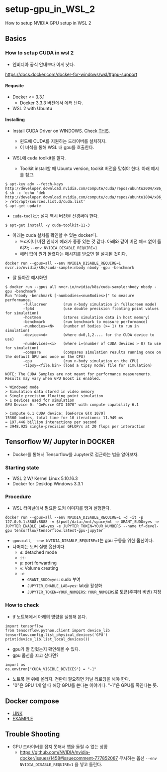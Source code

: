 # setup-gpu_in_WSL_2

How to setup NVIDIA GPU setup in WSL 2

## Basics 

### How to setup CUDA in wsl 2 

- 엔비디아 공식 안내보다 이게 낫다. 

https://docs.docker.com/docker-for-windows/wsl/#gpu-support

#### Requsite 

+ Docker <= 3.3.1 
  + Docker 3.3.3 버전에서 에러 난다. 
+ WSL 2 with Ubuntu 

#### Installing

- Install CUDA Driver on WINDOWS. Check [THIS](https://developer.nvidia.com/cuda/wsl).
  + 윈도에 CUDA를 지원하는 드라이버를 설치하자.
  + 이 녀석을 통해 WSL 내 gpu를 호출한다. 

- WSL에 cuda toolkit을 깔자. 
  + Toolkit install할 때 Ubuntu version, toolkit 버전을 맞춰야 한다. 아래 예시를 참고.

```shell
$ apt-key adv --fetch-keys http://developer.download.nvidia.com/compute/cuda/repos/ubuntu2004/x86_64/7fa2af80.pub
$ sh -c 'echo "deb http://developer.download.nvidia.com/compute/cuda/repos/ubuntu1804/x86_64/" > /etc/apt/sources.list.d/cuda.list'
$ apt-get update
```

- `cuda-toolkit` 설치 역시 버전을 신경써야 한다. 

```shell
$ apt-get install -y cuda-toolkit-11-3
```

- 아래는 cuda 설치를 확인할 수 있는 docker다. 
  + 드라이버 버전 인식에 에러가 종종 있는 것 같다. 아래와 같이 버전 체크 없이 돌리자; `--env NVIDIA_DISABLE_REQUIRE=1` 
  + 에러 없이 뭔가 돌렸다는 메시지를 받으면 잘 설치된 것이다. 

```shell
docker run --gpus=all --env NVIDIA_DISABLE_REQUIRE=1 nvcr.io/nvidia/k8s/cuda-sample:nbody nbody -gpu -benchmark
```

- 잘 돌아간 예시화면 

```shell
$ docker run --gpus all nvcr.io/nvidia/k8s/cuda-sample:nbody nbody -gpu -benchmark
Run "nbody -benchmark [-numbodies=<numBodies>]" to measure performance.
        -fullscreen       (run n-body simulation in fullscreen mode)
        -fp64             (use double precision floating point values for simulation)
        -hostmem          (stores simulation data in host memory)
        -benchmark        (run benchmark to measure performance)
        -numbodies=<N>    (number of bodies (>= 1) to run in simulation)
        -device=<d>       (where d=0,1,2.... for the CUDA device to use)
        -numdevices=<i>   (where i=(number of CUDA devices > 0) to use for simulation)
        -compare          (compares simulation results running once on the default GPU and once on the CPU)
        -cpu              (run n-body simulation on the CPU)
        -tipsy=<file.bin> (load a tipsy model file for simulation)

NOTE: The CUDA Samples are not meant for performance measurements. Results may vary when GPU Boost is enabled.

> Windowed mode
> Simulation data stored in video memory
> Single precision floating point simulation
> 1 Devices used for simulation
GPU Device 0: "GeForce GTX 1070" with compute capability 6.1

> Compute 6.1 CUDA device: [GeForce GTX 1070]
15360 bodies, total time for 10 iterations: 11.949 ms
= 197.446 billion interactions per second
= 3948.925 single-precision GFLOP/s at 20 flops per interaction
```

## Tensorflow W/ Jupyter in DOCKER 

- Docker를 통해서 Tensorflow를 Jupyter로 접근하는 법을 알아보자. 

### Starting state 

- WSL 2 W/ Kernel Linux 5.10.16.3
- Docker for Desktop Windows 3.3.1 

### Procedure 

- WSL 터미널에서 필요한 도커 이미지를 땡겨 실행한다. 

```shell
docker run --gpus=all --env NVIDIA_DISABLE_REQUIRE=1 -d -it -p 127.0.0.1:8888:8888 -v $(pwd)/data:/mnt/space/ml -e GRANT_SUDO=yes -e JUPYTER_ENABLE_LAB=yes -e JUPYTER_TOKEN=YOUR_NUMBERS --name tf-devel-gpu tensorflow/tensorflow:latest-gpu-jupyter
```

- `gpus=all`, `--env NVIDIA_DISABLE_REQUIRE=1`는 gpu 구동을 위한 옵션이다. 
- 나머지는 도커 실행 옵션이다. 
  - `d`: detached mode 
  - `it`: 
  - `p`: port forwarding 
  - `v`: Volume creating 
  - `-e`
    - `GRANT_SUDO=yes`: sudo 부여 
    - `JUPYTER_ENABLE_LAB=yes`: lab을 활성화
    - `JUPYTER_TOKEN=YOUR_NUMBERS`: `YOUR_NUMBERS`로 토큰(주피터 비번) 지정  

### How to check 

- tf 노트북에서 아래의 명령을 실행해 본다. 


```notebook
import tensorflow
from tensorflow.python.client import device_lib
tensorflow.config.list_physical_devices('GPU')
print(device_lib.list_local_devices())
```

- gpu가 잘 잡혔는지 확인해볼 수 있다. 
- gpu 옵션을 끄고 싶다면? 

```shell
import os
os.environ["CUDA_VISIBLE_DEVICES"] = "-1"
```

- 노트북 맨 위에 올리자. 전환이 필요하면 커널 리로딩을 해야 한다. 
- "0"은 GPU 1개 일 때 해당 GPU를 쓴다는 이야기다. "-1"은 GPU를 죽인다는 뜻. 

## Docker compose 

- [LINK](https://docs.docker.com/compose/gpu-support/)
- [EXAMPLE](https://github.com/anarinsk/setup-docker_compose/blob/main/5600H/docker-anari-tfgpu.yml)


## Trouble Shooting 

- GPU 드라이버를 잡지 못해서 앱을 돌릴 수 없는 상황 
  + https://github.com/NVIDIA/nvidia-docker/issues/1458#issuecomment-777852087 무시하는 옵션 `--env NVIDIA_DISABLE_REQUIRE=1` 을 넣고 돌린다. 
